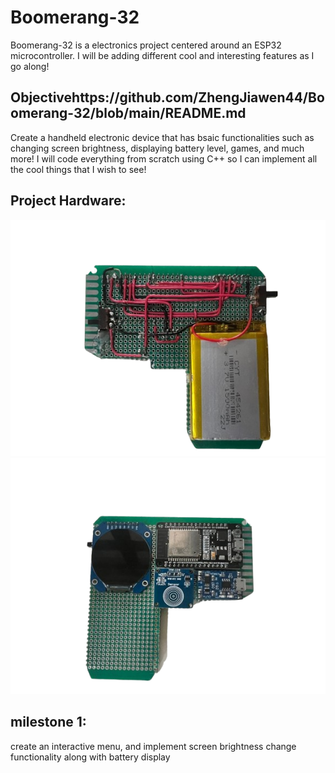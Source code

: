 # Boomerang-32
Boomerang-32 is a electronics project centered around an ESP32 microcontroller. I will be adding different cool and interesting features as I go along!

## Objectivehttps://github.com/ZhengJiawen44/Boomerang-32/blob/main/README.md
Create a handheld electronic device that has bsaic functionalities such as changing screen brightness, displaying battery level, games, and much more! I will code everything from scratch using C++ so I can implement all the cool things that I wish to see!

## Project Hardware:
![Image displaying back of the project](back.png) ![Image displaying front of the project](front.png)


## milestone 1:
create an interactive menu, and implement screen brightness change functionality along with battery display
